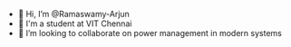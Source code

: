 - 👋 Hi, I’m @Ramaswamy-Arjun
- 🏫 I'm a student at VIT Chennai 
- 💞️ I’m looking to collaborate on power management in modern systems

<!---
Ramaswamy-Arjun/Ramaswamy-Arjun is a ✨ special ✨ repository because its `README.md` (this file) appears on your GitHub profile.
You can click the Preview link to take a look at your changes.
--->

